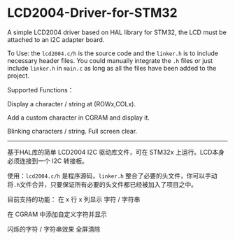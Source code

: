 # LCD2004-Driver-for-STM32

A simple LCD2004 driver based on HAL library for STM32, the LCD must be attached to an i2C adapter board.

To Use: the `lcd2004.c/h` is the source code and the `linker.h` is to include necessary
header files. You could manually integrate the `.h` files or just include `linker.h` in 
`main.c` as long as all the files have been added to the project.

Supported Functions：

Display a character / string at (ROWx,COLx). 

Add a custom character in CGRAM and display it.

Blinking characters / string.
Full screen clear.

-------------------------------------------

基于HAL库的简单 LCD2004 I2C 驱动库文件，可在 STM32x 上运行。LCD本身必须连接到一个 I2C 转接板。

使用：`lcd2004.c/h` 是程序源码，`linker.h` 整合了必要的头文件，你可以手动将`.h`文件合并，只要保证所有必要的头文件都已经被加入了项目之中。

目前支持的功能：
在 x 行 x 列显示 字符 / 字符串

在 CGRAM 中添加自定义字符并显示

闪烁的字符 / 字符串效果
全屏清除
